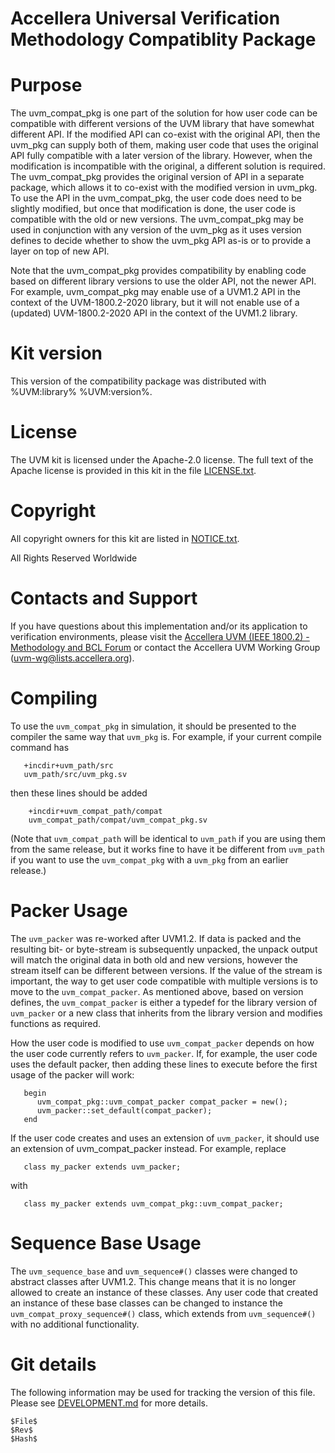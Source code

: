 # Accellera Universal Verification Methodology Compatiblity Package 

# Purpose

The uvm_compat_pkg is one part of the solution for how user code can be compatible with different versions of the UVM library that have somewhat different API.  If the modified API can co-exist with the original API, then the uvm_pkg can supply both of them, making user code that uses the original API fully compatible with a later version of the library.  However, when the modification is incompatible with the original, a different solution is required.  The uvm_compat_pkg provides the original version of API in a separate package, which allows it to co-exist with the modified version in uvm_pkg.   To use the API in the uvm_compat_pkg, the user code does need to be slightly modified, but once that modification is done, the user code is compatible with the old or new versions.  The uvm_compat_pkg may be used in conjunction with any version of the uvm_pkg as it uses version defines to decide whether to show the uvm_pkg API as-is or to provide a layer on top of new API.  

Note that the uvm_compat_pkg provides compatibility by enabling code based on different library versions to use the older API, not the newer API.  For example, uvm_compat_pkg may enable use of a UVM1.2 API in the context of the UVM-1800.2-2020 library, but it will not enable use of a (updated) UVM-1800.2-2020 API in the context of the UVM1.2 library.

# Kit version

This version of the compatibility package was distributed with %UVM:library% %UVM:version%.

# License

The UVM kit is licensed under the Apache-2.0 license.  The full text of
the Apache license is provided in this kit in the file [LICENSE.txt](../LICENSE.txt).

# Copyright

All copyright owners for this kit are listed in [NOTICE.txt](../NOTICE.txt).

All Rights Reserved Worldwide

# Contacts and Support

If you have questions about this implementation and/or its application to verification environments, please visit the
[Accellera UVM (IEEE 1800.2) - Methodology and BCL Forum](https://forums.accellera.org/forum/43-uvm-ieee-18002-methodology-and-bcl-forum/) or 
contact the Accellera UVM Working Group (uvm-wg@lists.accellera.org).

# Compiling

To use the `uvm_compat_pkg` in simulation, it should be presented to the compiler the same way that `uvm_pkg` is.  For example, if your current compile command has
```
   +incdir+uvm_path/src
   uvm_path/src/uvm_pkg.sv
```
then these lines should be added
```
    +incdir+uvm_compat_path/compat
    uvm_compat_path/compat/uvm_compat_pkg.sv
```
(Note that `uvm_compat_path` will be identical to `uvm_path` if you are using them from the same release, but it works fine to have it be different from `uvm_path` if you want to use the `uvm_compat_pkg` with a `uvm_pkg` from an earlier release.)

# Packer Usage

The `uvm_packer` was re-worked after UVM1.2.  If data is packed and the resulting bit- or byte-stream is subsequently unpacked, the unpack output will match the original data in both old and new versions, however the stream itself can be different between versions.  If the value of the stream is important, the way to get user code compatible with multiple versions is to move to the `uvm_compat_packer`.  As mentioned above, based on version defines, the `uvm_compat_packer` is either a typedef for the library version of `uvm_packer` or a new class that inherits from the library version and modifies functions as required.

How the user code is modified to use `uvm_compat_packer` depends on how the user code currently refers to `uvm_packer`.  If, for example, the user code uses the default packer, then adding these lines to execute before the first usage of the packer will work:
```
   begin
      uvm_compat_pkg::uvm_compat_packer compat_packer = new();
      uvm_packer::set_default(compat_packer);
   end
```

If the user code creates and uses an extension of `uvm_packer`, it should use an extension of uvm_compat_packer instead.  For example, replace
```
   class my_packer extends uvm_packer; 
```
with
```
   class my_packer extends uvm_compat_pkg::uvm_compat_packer; 
```

# Sequence Base Usage

The `uvm_sequence_base` and `uvm_sequence#()` classes were changed to abstract classes after UVM1.2.  This change means that it is no longer allowed to create an instance of these classes.  Any user code that created an instance of these base classes can be changed to instance the `uvm_compat_proxy_sequence#()` class, which extends from `uvm_sequence#()` with no additional functionality.

# Git details

The following information may be used for tracking the version of this file.  Please see
[DEVELOPMENT.md](../DEVELOPMENT.md) for more details.

```
$File$
$Rev$
$Hash$
```
